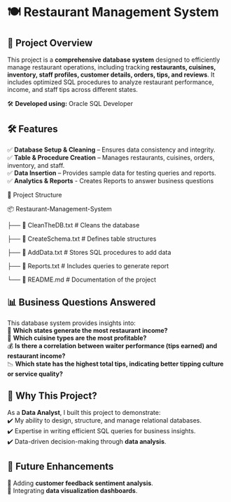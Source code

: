 # 🍽️ Restaurant Management System  

## 📌 Project Overview  
This project is a **comprehensive database system** designed to efficiently manage restaurant operations, including tracking **restaurants, cuisines, inventory, staff profiles, customer details, orders, tips, and reviews**. It includes optimized SQL procedures to analyze restaurant performance, income, and staff tips across different states.  

🛠 **Developed using:** Oracle SQL Developer  

## 🛠️ Features  
✅ **Database Setup & Cleaning** – Ensures data consistency and integrity.  
✅ **Table & Procedure Creation** – Manages restaurants, cuisines, orders, inventory, and staff.  
✅ **Data Insertion** – Provides sample data for testing queries and reports.  
✅ **Analytics & Reports**  - Creates Reports to answer business questions

📂 Project Structure

📦 Restaurant-Management-System

├── 📜 CleanTheDB.txt            # Cleans the database  

├── 📜 CreateSchema.txt           # Defines table structures  

├── 📜 AddData.txt       # Stores SQL procedures to add data

├── 📜 Reports.txt      # Includes queries to generate report

└── 📜 README.md            # Documentation of the project  

## 📊 Business Questions Answered  
This database system provides insights into:  
📍 **Which states generate the most restaurant income?**  
🍕 **Which cuisine types are the most profitable?**  
💰 **Is there a correlation between waiter performance (tips earned) and restaurant income?**  
📉 **Which state has the highest total tips, indicating better tipping culture or service quality?**  

## 🚀 Why This Project?  
As a **Data Analyst**, I built this project to demonstrate:  
✔️ My ability to design, structure, and manage relational databases.  
✔️ Expertise in writing efficient SQL queries for business insights.  
✔️ Data-driven decision-making through **data analysis**.  

## 📝 Future Enhancements  
📌 Adding **customer feedback sentiment analysis**.  
📌 Integrating **data visualization dashboards**.  

